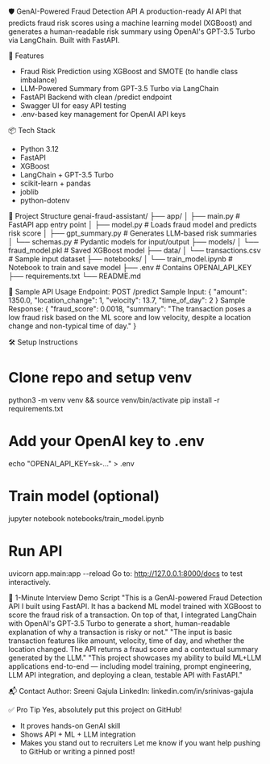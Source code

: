 🛡️ GenAI-Powered Fraud Detection API
A production-ready AI API that predicts fraud risk scores using a machine learning model (XGBoost) and generates a human-readable risk summary using OpenAI's GPT-3.5 Turbo via LangChain. Built with FastAPI.

🚀 Features
* Fraud Risk Prediction using XGBoost and SMOTE (to handle class imbalance)
* LLM-Powered Summary from GPT-3.5 Turbo via LangChain
* FastAPI Backend with clean /predict endpoint
* Swagger UI for easy API testing
* .env-based key management for OpenAI API keys

📦 Tech Stack
* Python 3.12
* FastAPI
* XGBoost
* LangChain + GPT-3.5 Turbo
* scikit-learn + pandas
* joblib
* python-dotenv

📁 Project Structure
genai-fraud-assistant/
├── app/
│   ├── main.py            # FastAPI app entry point
│   ├── model.py           # Loads fraud model and predicts risk score
│   ├── gpt_summary.py     # Generates LLM-based risk summaries
│   └── schemas.py         # Pydantic models for input/output
├── models/
│   └── fraud_model.pkl    # Saved XGBoost model
├── data/
│   └── transactions.csv   # Sample input dataset
├── notebooks/
│   └── train_model.ipynb  # Notebook to train and save model
├── .env                   # Contains OPENAI_API_KEY
├── requirements.txt
└── README.md

🧪 Sample API Usage
Endpoint: POST /predict
Sample Input:
{
  "amount": 1350.0,
  "location_change": 1,
  "velocity": 13.7,
  "time_of_day": 2
}
Sample Response:
{
  "fraud_score": 0.0018,
  "summary": "The transaction poses a low fraud risk based on the ML score and low velocity, despite a location change and non-typical time of day."
}

🛠️ Setup Instructions
# Clone repo and setup venv
python3 -m venv venv && source venv/bin/activate
pip install -r requirements.txt

# Add your OpenAI key to .env
echo "OPENAI_API_KEY=sk-..." > .env

# Train model (optional)
jupyter notebook notebooks/train_model.ipynb

# Run API
uvicorn app.main:app --reload
Go to: http://127.0.0.1:8000/docs to test interactively.

🎤 1-Minute Interview Demo Script
"This is a GenAI-powered Fraud Detection API I built using FastAPI. It has a backend ML model trained with XGBoost to score the fraud risk of a transaction. On top of that, I integrated LangChain with OpenAI's GPT-3.5 Turbo to generate a short, human-readable explanation of why a transaction is risky or not."
"The input is basic transaction features like amount, velocity, time of day, and whether the location changed. The API returns a fraud score and a contextual summary generated by the LLM."
"This project showcases my ability to build ML+LLM applications end-to-end — including model training, prompt engineering, LLM API integration, and deploying a clean, testable API with FastAPI."

📬 Contact
Author: Sreeni Gajula LinkedIn: linkedin.com/in/srinivas-gajula

✅ Pro Tip
Yes, absolutely put this project on GitHub!
* It proves hands-on GenAI skill
* Shows API + ML + LLM integration
* Makes you stand out to recruiters
Let me know if you want help pushing to GitHub or writing a pinned post!
